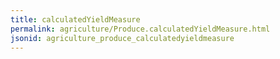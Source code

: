 ```yaml
---
title: calculatedYieldMeasure
permalink: agriculture/Produce.calculatedYieldMeasure.html
jsonid: agriculture_produce_calculatedyieldmeasure
---
```

